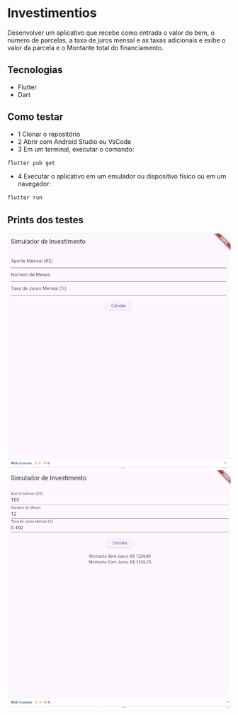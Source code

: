 # Investimentios
Desenvolver um aplicativo que recebe como entrada o valor do bem, o número de parcelas, a taxa de juros mensal e as taxas adicionais e exibe o valor da parcela e o Montante total do financiamento.

## Tecnologias 
- Flutter
- Dart

## Como testar
- 1 Clonar o repositório
- 2  Abrir com Android Studio ou VsCode
- 3 Em um terminal, executar o comando:
```bash
flutter pub get
```
- 4 Executar o aplicativo em um emulador ou dispositivo físico ou em um navegador:
```bash
flutter run
```
## Prints dos testes
![Print01](/assets/i1.jpeg)
![Print02](/assets/i2.jpeg)